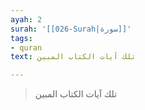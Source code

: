 ```yaml
---
ayah: 2
surah: '[[026-Surah|سورة]]'
tags:
- quran
text: تلك آيات الكتاب المبين

---
```

> تلك آيات الكتاب المبين
